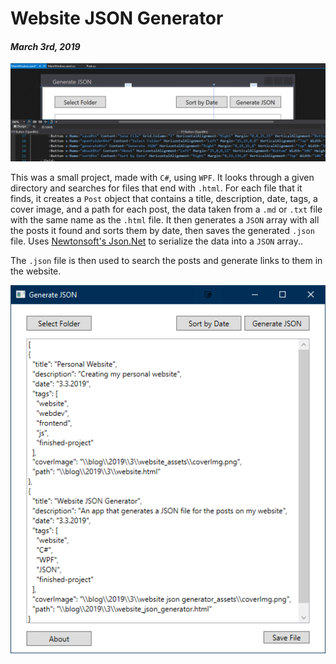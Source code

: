 [comment]: # (*.desc*An app that generates a JSON file for the posts on my website*.desc*)
[comment]: # (*.tags*website, C#, WPF, JSON, github, finished-project*.tags*)
[comment]: # (*.title*Website JSON Generator*.title*)
[comment]: # (*.date*3-3-2019*.date*)

# Website JSON Generator

#### *March 3rd, 2019*

![Cover Image](website_json_generator_assets/coverImg.png)

This was a small project, made with `C#`, using `WPF`. It looks through a given directory and searches for files that end with `.html`. For each file that it finds, it creates a `Post` object that contains a title, description, date, tags, a cover image, and a path for each post, the data taken from a `.md` or `.txt` file with the same name as the `.html` file. It then generates a `JSON` array with all the posts it found and sorts them by date, then saves the generated `.json` file. Uses [Newtonsoft's Json.Net](https://www.newtonsoft.com/json) to serialize the data into a `JSON` array..

The `.json` file is then used to search the posts and generate links to them in the website.

![JSON Generator App](website_json_generator_assets/jsonGenApp.png)